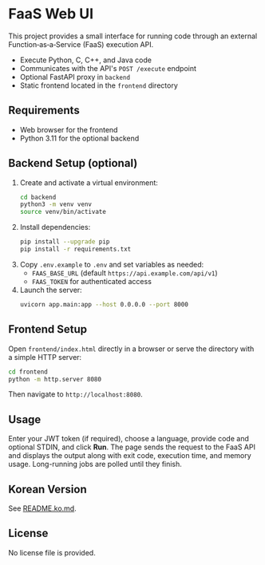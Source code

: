 # FaaS Web UI

This project provides a small interface for running code through an external Function‑as‑a‑Service (FaaS) execution API.

- Execute Python, C, C++, and Java code
- Communicates with the API's `POST /execute` endpoint
- Optional FastAPI proxy in `backend`
- Static frontend located in the `frontend` directory

## Requirements
- Web browser for the frontend
- Python 3.11 for the optional backend

## Backend Setup (optional)
1. Create and activate a virtual environment:
   ```bash
   cd backend
   python3 -m venv venv
   source venv/bin/activate
   ```
2. Install dependencies:
   ```bash
   pip install --upgrade pip
   pip install -r requirements.txt
   ```
3. Copy `.env.example` to `.env` and set variables as needed:
   - `FAAS_BASE_URL` (default `https://api.example.com/api/v1`)
   - `FAAS_TOKEN` for authenticated access
4. Launch the server:
   ```bash
   uvicorn app.main:app --host 0.0.0.0 --port 8000
   ```

## Frontend Setup
Open `frontend/index.html` directly in a browser or serve the directory with a simple HTTP server:

```bash
cd frontend
python -m http.server 8080
```
Then navigate to `http://localhost:8080`.

## Usage
Enter your JWT token (if required), choose a language, provide code and optional STDIN, and click **Run**. The page sends the request to the FaaS API and displays the output along with exit code, execution time, and memory usage. Long-running jobs are polled until they finish.

## Korean Version
See [README.ko.md](README.ko.md).

## License
No license file is provided.
